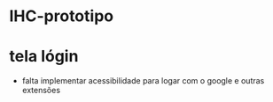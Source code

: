 # IHC-prototipo

# tela lógin
- falta implementar acessibilidade para logar com o google e outras extensões
